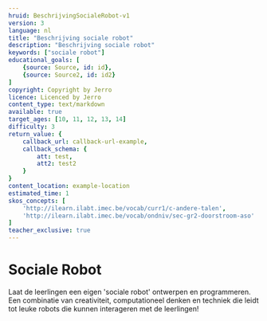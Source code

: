 ```yaml
---
hruid: BeschrijvingSocialeRobot-v1
version: 3
language: nl
title: "Beschrijving sociale robot"
description: "Beschrijving sociale robot"
keywords: ["sociale robot"]
educational_goals: [
    {source: Source, id: id}, 
    {source: Source2, id: id2}
]
copyright: Copyright by Jerro
licence: Licenced by Jerro
content_type: text/markdown
available: true
target_ages: [10, 11, 12, 13, 14]
difficulty: 3
return_value: {
    callback_url: callback-url-example,
    callback_schema: {
        att: test,
        att2: test2
    }
}
content_location: example-location
estimated_time: 1
skos_concepts: [
    'http://ilearn.ilabt.imec.be/vocab/curr1/c-andere-talen', 
    'http://ilearn.ilabt.imec.be/vocab/ondniv/sec-gr2-doorstroom-aso'
]
teacher_exclusive: true
---
```


# Sociale Robot

Laat de leerlingen een eigen 'sociale robot' ontwerpen en programmeren. Een combinatie van creativiteit, computationeel denken en techniek die leidt tot leuke robots die kunnen interageren met de leerlingen!
